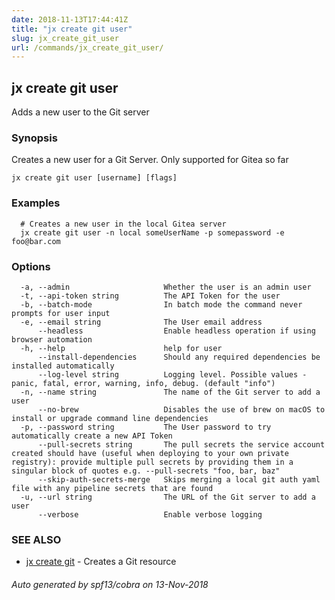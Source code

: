 ```yaml
---
date: 2018-11-13T17:44:41Z
title: "jx create git user"
slug: jx_create_git_user
url: /commands/jx_create_git_user/
---
```

## jx create git user

Adds a new user to the Git server

### Synopsis

Creates a new user for a Git Server. Only supported for Gitea so far

```
jx create git user [username] [flags]
```

### Examples

```
  # Creates a new user in the local Gitea server
  jx create git user -n local someUserName -p somepassword -e foo@bar.com
```

### Options

```
  -a, --admin                     Whether the user is an admin user
  -t, --api-token string          The API Token for the user
  -b, --batch-mode                In batch mode the command never prompts for user input
  -e, --email string              The User email address
      --headless                  Enable headless operation if using browser automation
  -h, --help                      help for user
      --install-dependencies      Should any required dependencies be installed automatically
      --log-level string          Logging level. Possible values - panic, fatal, error, warning, info, debug. (default "info")
  -n, --name string               The name of the Git server to add a user
      --no-brew                   Disables the use of brew on macOS to install or upgrade command line dependencies
  -p, --password string           The User password to try automatically create a new API Token
      --pull-secrets string       The pull secrets the service account created should have (useful when deploying to your own private registry): provide multiple pull secrets by providing them in a singular block of quotes e.g. --pull-secrets "foo, bar, baz"
      --skip-auth-secrets-merge   Skips merging a local git auth yaml file with any pipeline secrets that are found
  -u, --url string                The URL of the Git server to add a user
      --verbose                   Enable verbose logging
```

### SEE ALSO

* [jx create git](/commands/jx_create_git/)	 - Creates a Git resource

###### Auto generated by spf13/cobra on 13-Nov-2018
